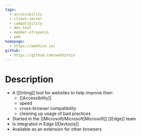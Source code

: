 ```yaml
---
tags:
  - accessibility
  - client-server
  - compatibility
  - dev-tool
  - member-of/openjs
  - web
homepage:
  - https://webhint.io/
github:
  - https://github.com/webhintio
---
```

# Description
- A [[linting]] tool for websites to help improve their:
	- [[Accessibility]]
	- speed
	- cross-browser compatibility
	- cleaning up usage of bad practices
- Started in the [[Microsoft/Microsoft|Microsoft]] [[Edge]] team
- Is integrated in Edge [[Devtools]]
- Available as an extension for other browsers